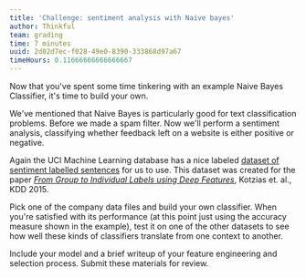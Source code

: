 ```yaml
---
title: 'Challenge: sentiment analysis with Naive bayes'
author: Thinkful
team: grading
time: 7 minutes
uuid: 2d02d7ec-f028-49e0-8390-333868d97a67
timeHours: 0.11666666666666667
---
```


Now that you've spent some time tinkering with an example Naive Bayes Classifier, it's time to build your own.

We've mentioned that Naive Bayes is particularly good for text classification problems. Before we made a spam filter. Now we'll perform a sentiment analysis, classifying whether feedback left on a website is either positive or negative.

Again the UCI Machine Learning database has a nice labeled [dataset of sentiment labelled sentences](https://archive.ics.uci.edu/ml/datasets/Sentiment+Labelled+Sentences) for us to use. This dataset was created for the paper [_From Group to Individual Labels using Deep Features_](http://mdenil.com/media/papers/2015-deep-multi-instance-learning.pdf), Kotzias et. al., KDD 2015.

Pick one of the company data files and build your own classifier. When you're satisfied with its performance (at this point just using the accuracy measure shown in the example), test it on one of the other datasets to see how well these kinds of classifiers translate from one context to another.

Include your model and a brief writeup of your feature engineering and selection process. Submit these materials for review.

